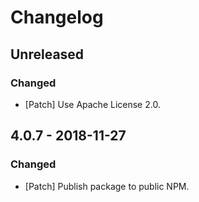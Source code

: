 # Changelog

## Unreleased

### Changed

-   [Patch] Use Apache License 2.0.

## 4.0.7 - 2018-11-27

### Changed

-   [Patch] Publish package to public NPM.
